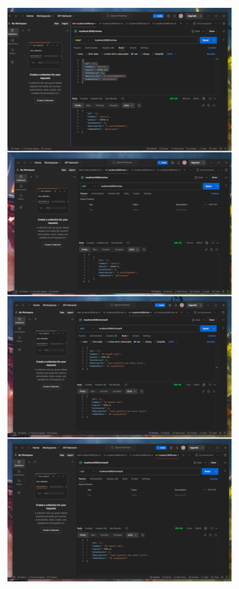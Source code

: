 ![Mi imagen local](img/1.png)
![Mi imagen local](img/2.png)
![Mi imagen local](img/3.png)
![Mi imagen local](img/4.png)
